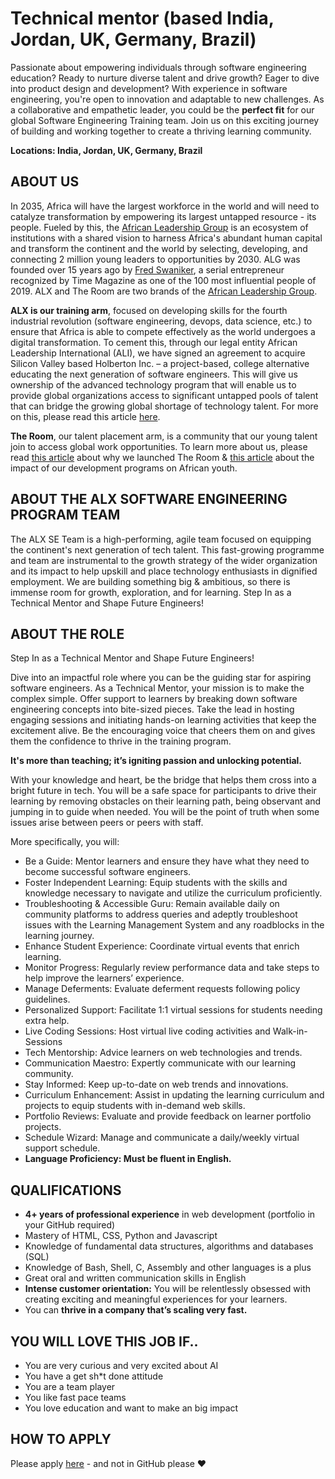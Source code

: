 # Technical mentor (based India, Jordan, UK, Germany, Brazil)

Passionate about empowering individuals through software engineering education?
Ready to nurture diverse talent and drive growth?
Eager to dive into product design and development?
With experience in software engineering, you're open to innovation and adaptable to new challenges.
As a collaborative and empathetic leader, you could be the **perfect fit** for our global Software Engineering Training team.
Join us on this exciting journey of building and working together to create a thriving learning community.

**Locations: India, Jordan, UK, Germany, Brazil**


## ABOUT US

In 2035, Africa will have the largest workforce in the world and will need to catalyze transformation by empowering its largest untapped resource - its people.
Fueled by this, the [African Leadership Group](https://algroup.org/) is an ecosystem of institutions with a shared vision to harness Africa's abundant human capital and transform the continent and the world by selecting, developing, and connecting 2 million young leaders to opportunities by 2030.
ALG was founded over 15 years ago by [Fred Swaniker](https://time.com/collection/100-most-influential-people-2019/5567703/fred-swaniker/), a serial entrepreneur recognized by Time Magazine as one of the 100 most influential people of 2019.
ALX and The Room are two brands of the [African Leadership Group](https://algroup.org/). 


**ALX is our training arm**, focused on developing skills for the fourth industrial revolution (software engineering, devops, data science, etc.) to ensure that Africa is able to compete effectively as the world undergoes a digital transformation.
To cement this, through our legal entity  African Leadership International (ALI), we have signed an agreement to acquire Silicon Valley based Holberton Inc. – a project-based, college alternative educating the next generation of software engineers.
This will give us ownership of the advanced technology program that will enable us to provide global organizations access to significant untapped pools of talent that can bridge the growing global shortage of technology talent.
For more on this, please read this article [here](https://www.linkedin.com/pulse/africa-comes-silicon-valley-fred-swaniker/?trackingId=Vxz4ynHrTdKfkOF4URKLtQ%3D%3D). 


**The Room**, our talent placement arm, is a community that our young talent join to access global work opportunities. To learn more about us, please read [this article](https://www.linkedin.com/pulse/relationships-how-change-world-fred-swaniker/) about why we launched The Room & [this article](https://www.linkedin.com/pulse/most-inspiring-conversation-ive-had-year-fred-swaniker/?trackingId=hneNVU%2BjUqov2R6A2CD6Dw%3D%3D) about the impact of our development programs on African youth. 


## ABOUT THE ALX SOFTWARE ENGINEERING PROGRAM TEAM

The ALX SE Team is a high-performing, agile team focused on equipping the continent's next generation of tech talent.
This fast-growing programme and team are instrumental to the growth strategy of the wider organization and its impact to help upskill and place technology enthusiasts in dignified employment.
We are building something big & ambitious, so there is immense room for growth, exploration, and for learning.
Step In as a Technical Mentor and Shape Future Engineers!


## ABOUT THE ROLE

Step In as a Technical Mentor and Shape Future Engineers!

Dive into an impactful role where you can be the guiding star for aspiring software engineers.
As a Technical Mentor, your mission is to make the complex simple.
Offer support to learners by breaking down software engineering concepts into bite-sized pieces.
Take the lead in hosting engaging sessions and initiating hands-on learning activities that keep the excitement alive.
Be the encouraging voice that cheers them on and gives them the confidence to thrive in the training program.


**It's more than teaching; it’s igniting passion and unlocking potential.**

With your knowledge and heart, be the bridge that helps them cross into a bright future in tech.
You will be a safe space for participants to drive their learning by removing obstacles on their learning path, being observant and jumping in to guide when needed.
You will be the point of truth when some issues arise between peers or peers with staff.

More specifically, you will:
- Be a Guide: Mentor learners and ensure they have what they need to become successful software engineers.
- Foster Independent Learning: Equip students with the skills and knowledge necessary to navigate and utilize the curriculum proficiently.
- Troubleshooting & Accessible Guru: Remain available daily on community platforms to address queries and adeptly troubleshoot issues with the Learning Management System and any roadblocks in the learning journey.
- Enhance Student Experience: Coordinate virtual events that enrich learning.
- Monitor Progress: Regularly review performance data and take steps to help improve the learners’ experience.
- Manage Deferments: Evaluate deferment requests following policy guidelines.
- Personalized Support: Facilitate 1:1 virtual sessions for students needing extra help.
- Live Coding Sessions: Host virtual live coding activities and Walk-in-Sessions
- Tech Mentorship: Advice learners on web technologies and trends.
- Communication Maestro: Expertly communicate with our learning community.
- Stay Informed: Keep up-to-date on web trends and innovations.
- Curriculum Enhancement: Assist in updating the learning curriculum and projects to equip students with in-demand web skills.
- Portfolio Reviews: Evaluate and provide feedback on learner portfolio projects.
- Schedule Wizard: Manage and communicate a daily/weekly virtual support schedule.
- **Language Proficiency: Must be fluent in English.**


## QUALIFICATIONS

- **4+ years of professional experience** in web development (portfolio in your GitHub required)
- Mastery of HTML, CSS, Python and Javascript
- Knowledge of fundamental data structures, algorithms and databases (SQL)
- Knowledge of Bash, Shell, C, Assembly and other languages is a plus
- Great oral and written communication skills in English
- **Intense customer orientation:** You will be relentlessly obsessed with creating exciting and meaningful experiences for your learners.
- You can **thrive in a company that’s scaling very fast.**


## YOU WILL LOVE THIS JOB IF..

- You are very curious and very excited about AI
- You have a get sh\*t done attitude
- You are a team player
- You like fast pace teams
- You love education and want to make an big impact


## HOW TO APPLY

Please apply [here](https://boards.greenhouse.io/theroom/jobs/5153004) - and not in GitHub please ❤️ 
